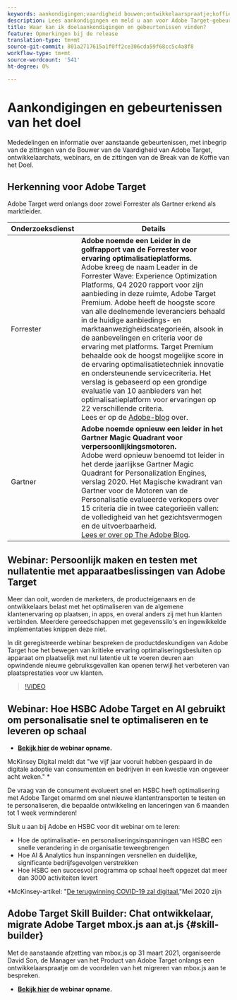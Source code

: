 ```yaml
---
keywords: aankondigingen;vaardigheid bouwen;ontwikkelaarspraatje;koffieonderbreking;gebeurtenissen;forrester;gartner;webinar
description: Lees aankondigingen en meld u aan voor Adobe Target-gebeurtenissen, waaronder Skill Builder-sessies, chats voor ontwikkelaars en productmanagers, webinars en meer.
title: Waar kan ik doelaankondigingen en gebeurtenissen vinden?
feature: Opmerkingen bij de release
translation-type: tm+mt
source-git-commit: 801a2717615a1f0ff2ce306cda59f68cc5c4a8f8
workflow-type: tm+mt
source-wordcount: '541'
ht-degree: 0%

---
```



# Aankondigingen en gebeurtenissen van het doel

Mededelingen en informatie over aanstaande gebeurtenissen, met inbegrip van de zittingen van de Bouwer van de Vaardigheid van Adobe Target, ontwikkelaarchats, webinars, en de zittingen van de Break van de Koffie van het Doel.

## Herkenning voor Adobe Target

Adobe Target werd onlangs door zowel Forrester als Gartner erkend als marktleider.

| Onderzoeksdienst | Details |
| --- | --- |
| Forrester | **Adobe noemde een Leider in de golfrapport van de Forrester voor ervaring optimalisatieplatforms.**<br> Adobe kreeg de naam Leader in de Forrester Wave: Experience Optimization Platforms, Q4 2020 rapport voor zijn aanbieding in deze ruimte, Adobe Target Premium. Adobe heeft de hoogste score van alle deelnemende leveranciers behaald in de huidige aanbiedings- en marktaanwezigheidscategorieën, alsook in de aanbevelingen en criteria voor de ervaring met platforms. Target Premium behaalde ook de hoogst mogelijke score in de ervaring optimalisatietechniek innovatie en ondersteunende servicecriteria. Het verslag is gebaseerd op een grondige evaluatie van 10 aanbieders van het optimalisatieplatform voor ervaringen op 22 verschillende criteria.<br>Lees er op de  [Adobe-blog](https://blog.adobe.com/en/2020/11/24/adobe-named-leader-in-forrester-wave-report-experience-optimization-platforms.html) over. |
| Gartner | **Adobe noemde opnieuw een leider in het Gartner Magic Quadrant voor verpersoonlijkingsmotoren.**<br> Adobe werd opnieuw benoemd tot leider in het derde jaarlijkse Gartner Magic Quadrant for Personalization Engines, verslag 2020. Het Magische kwadrant van Gartner voor de Motoren van de Personalisatie evalueerde verkopers over 15 criteria die in twee categorieën vallen: de volledigheid van het gezichtsvermogen en de uitvoerbaarheid.<br>[Lees er over op The Adobe Blog](https://theblog.adobe.com/adobe-again-named-leader-in-gartner-magic-quadrant-for-personalization-engines/). |

## Webinar: Persoonlijk maken en testen met nullatentie met apparaatbeslissingen van Adobe Target

Meer dan ooit, worden de marketers, de producteigenaars en de ontwikkelaars belast met het optimaliseren van de algemene klantenervaring op plaatsen, in apps, en overal anders zij met hun klanten verbinden. Meerdere gereedschappen met gegevenssilo&#39;s en ingewikkelde implementaties knippen deze niet.

In dit geregistreerde webinar bespreken de productdeskundigen van Adobe Target hoe het bewegen van kritieke ervaring optimaliseringsbesluiten op apparaat om plaatselijk met nul latentie uit te voeren deuren aan opwindende nieuwe gebruiksgevallen kan openen terwijl het verbeteren van plaatsprestaties voor uw klanten.

>[!VIDEO](https://video.tv.adobe.com/v/328148)

## Webinar: Hoe HSBC Adobe Target en AI gebruikt om personalisatie snel te optimaliseren en te leveren op schaal

* **[Bekijk hier](https://seminars.adobeconnect.com/ps4ozlg7qfdy/?proto=true) de webinar opname.**

McKinsey Digital meldt dat &quot;we vijf jaar vooruit hebben gespaard in de digitale adoptie van consumenten en bedrijven in een kwestie van ongeveer acht weken.&quot; *

De vraag van de consument evolueert snel en HSBC heeft optimalisering met Adobe Target omarmd om snel nieuwe klantentransporten te testen en te personaliseren, die bepaalde ontwikkeling en lanceringen van 6 maanden tot 1 week verminderen!

Sluit u aan bij Adobe en HSBC voor dit webinar om te leren:

* Hoe de optimalisatie- en personaliseringsinspanningen van HSBC een snelle verandering in de organisatie teweegbrengen
* Hoe AI &amp; Analytics hun inspanningen versnellen en duidelijke, significante bedrijfsgevolgen verstrekken
* Hoe HSBC een succesvol programma op schaal heeft opgezet dat meer dan 3000 activiteiten levert

*McKinsey-artikel: &quot;[De terugwinning COVID-19 zal digitaal](https://www.mckinsey.com/business-functions/mckinsey-digital/our-insights/the-covid-19-recovery-will-be-digital-a-plan-for-the-first-90-days#),&quot;Mei 2020 zijn

## Adobe Target Skill Builder: Chat ontwikkelaar, migrate Adobe Target mbox.js aan at.js {#skill-builder}

Met de aanstaande afzetting van mbox.js op 31 maart 2021, organiseerde David Son, de Manager van het Product van Adobe Target onlangs een ontwikkelaarspraatje om de voordelen van het migreren van mbox.js aan te bespreken.

* **[Bekijk hier](https://seminars.adobeconnect.com/ptdo6mfo6qn6/?proto=true) de webinar opname.**